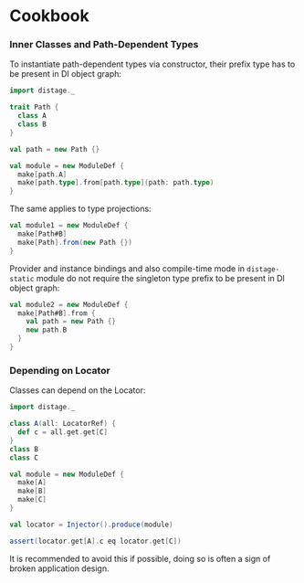 Cookbook
========

### Inner Classes and Path-Dependent Types

To instantiate path-dependent types via constructor, their prefix type has to be present in DI object graph:

```scala mdoc:reset
import distage._

trait Path {
  class A
  class B
}

val path = new Path {}

val module = new ModuleDef {
  make[path.A]
  make[path.type].from[path.type](path: path.type)
}
```

The same applies to type projections:

```scala mdoc
val module1 = new ModuleDef {
  make[Path#B]
  make[Path].from(new Path {})
}
```

Provider and instance bindings and also compile-time mode in `distage-static` module do not require the singleton type prefix to be present in DI object graph:

```scala mdoc
val module2 = new ModuleDef {
  make[Path#B].from {
    val path = new Path {}
    new path.B
  }
}
```

### Depending on Locator

Classes can depend on the Locator:

```scala
import distage._

class A(all: LocatorRef) {
  def c = all.get.get[C]
}
class B
class C

val module = new ModuleDef {
  make[A]
  make[B]
  make[C]
}

val locator = Injector().produce(module)

assert(locator.get[A].c eq locator.get[C]) 
```

It is recommended to avoid this if possible, doing so is often a sign of broken application design.
